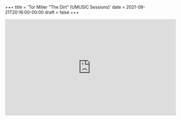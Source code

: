 +++
title = 'Tor Miller "The Dirt" (UMUSIC Sessions)'
date = 2021-09-21T20:16:00-00:00
draft = false
+++

<iframe width="560" height="315" src="https://www.youtube.com/embed/ALh08tjEFJw?si=JZCNkCQiGH0WsJcn" title="YouTube video player" frameborder="0" allow="accelerometer; autoplay; clipboard-write; encrypted-media; gyroscope; picture-in-picture; web-share" referrerpolicy="strict-origin-when-cross-origin" allowfullscreen></iframe>
